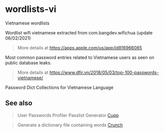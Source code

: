 # wordlists-vi

Vietnamese wordlists

Wordlist wifi vietnamese extracted from com.bangdev.wifichua (update 06/02/2021)
> More details at https://apps.apple.com/us/app/id816966085

Most common password entries related to Vietnamese users as seen on public database leaks.
> More details at https://www.dfir.vn/2018/05/03/top-100-passwords-vietnamese/

Password Dict Collections for Vietnamese Language

## See also

> User Passwords Profiler Passlist Generator [Cupp](https://github.com/lucthienphong1120/cupp)

> Generate a dictionary file containing words [Crunch](https://www.kali.org/tools/crunch)
